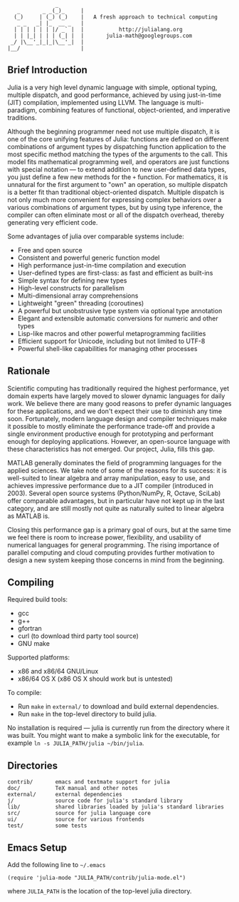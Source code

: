                    _
       _       _ _(_)_     |
      (_)     | (_) (_)    |   A fresh approach to technical computing
       _ _   _| |_  __ _   |
      | | | | | | |/ _` |  |           http://julialang.org
      | | |_| | | | (_| |  |       julia-math@googlegroups.com
     _/ |\__'_|_|_|\__'_|  |
    |__/                   |


Brief Introduction
------------------

Julia is a very high level dynamic language with simple, optional typing, multiple dispatch, and good performance, achieved by using just-in-time (JIT) compilation, implemented using LLVM. The language is multi-paradigm, combining features of functional, object-oriented, and imperative traditions.

Although the beginning programmer need not use multiple dispatch, it is one of the core unifying features of Julia: functions are defined on different combinations of argument types by dispatching function application to the most specific method matching the types of the arguments to the call. This model fits mathematical programming well, and operators are just functions with special notation — to extend addition to new user-defined data types, you just define a few new methods for the `+` function. For mathematics, it is unnatural for the first argument to "own" an operation, so multiple dispatch is a better fit than traditional object-oriented dispatch. Multiple dispatch is not only much more convenient for expressing complex behaviors over a various combinations of argument types, but by using type inference, the compiler can often eliminate most or all of the dispatch overhead, thereby generating very efficient code.

Some advantages of julia over comparable systems include:

- Free and open source
- Consistent and powerful generic function model
- High performance just-in-time compilation and execution
- User-defined types are first-class: as fast and efficient as built-ins
- Simple syntax for defining new types
- High-level constructs for parallelism
- Multi-dimensional array comprehensions
- Lightweight "green" threading (coroutines)
- A powerful but unobstrusive type system via optional type annotation
- Elegant and extensible automatic conversions for numeric and other types
- Lisp-like macros and other powerful metaprogramming facilities
- Efficient support for Unicode, including but not limited to UTF-8
- Powerful shell-like capabilities for managing other processes


Rationale
---------

Scientific computing has traditionally required the highest performance, yet domain experts have largely moved to slower dynamic languages for daily work. We believe there are many good reasons to prefer dynamic languages for these applications, and we don't expect their use to diminish any time soon. Fortunately, modern language design and compiler techniques make it possible to mostly eliminate the performance trade-off and provide a single environment productive enough for prototyping and performant enough for deploying applications. However, an open-source language with these characteristics has not emerged. Our project, Julia, fills this gap.

MATLAB generally dominates the field of programming languages for the applied sciences. We take note of some of the reasons for its success: it is well-suited to linear algebra and array manipulation, easy to use, and achieves impressive performance due to a JIT compiler (introduced in 2003). Several open source systems (Python/NumPy, R, Octave, SciLab) offer comparable advantages, but in particular have not kept up in the last category, and are still mostly not quite as naturally suited to linear algebra as MATLAB is.

Closing this performance gap is a primary goal of ours, but at the same time we feel there is room to increase power, flexibility, and usability of numerical languages for general programming. The rising importance of parallel computing and cloud computing provides further motivation to design a new system keeping those concerns in mind from the beginning.


Compiling
---------

Required build tools:

- gcc
- g++
- gfortran
- curl (to download third party tool source)
- GNU make

Supported platforms:

- x86 and x86/64 GNU/Linux
- x86/64 OS X (x86 OS X should work but is untested)

To compile:

- Run `make` in `external/` to download and build external dependencies.
- Run `make` in the top-level directory to build julia.

No installation is required — julia is currently run from the directory where it was built. You might want to make a symbolic link for the executable, for example `ln -s JULIA_PATH/julia ~/bin/julia`.


Directories
-----------

    contrib/       emacs and textmate support for julia
    doc/           TeX manual and other notes
    external/      external dependencies
    j/             source code for julia's standard library
    lib/           shared libraries loaded by julia's standard libraries
    src/           source for julia language core
    ui/            source for various frontends
    test/          some tests


Emacs Setup
-----------

Add the following line to `~/.emacs`

    (require 'julia-mode "JULIA_PATH/contrib/julia-mode.el")

where `JULIA_PATH` is the location of the top-level julia directory.
